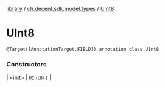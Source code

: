 [library](../../index.md) / [ch.decent.sdk.model.types](../index.md) / [UInt8](./index.md)

# UInt8

`@Target([AnnotationTarget.FIELD]) annotation class UInt8`

### Constructors

| [&lt;init&gt;](-init-.md) | `UInt8()` |

